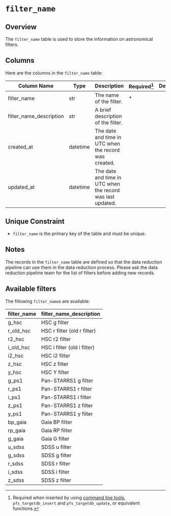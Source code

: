 # `filter_name`

## Overview

The `filter_name` table is used to store the information on astronomical filters.

## Columns

Here are the columns in the `filter_name` table:

| Column Name             | Type     | Description                                                | Required[^1] | Default |
|-------------------------|----------|------------------------------------------------------------|--------------|---------|
| filter_name             | str      | The name of the filter.                                    | *            |         |
| filter_name_description | str      | A brief description of the filter.                         |              |         |
| created_at              | datetime | The date and time in UTC when the record was created.      |              |         |
| updated_at              | datetime | The date and time in UTC when the record was last updated. |              |         |

[^1]: Required when inserted by using [command line tools](../cli_tools.md), `pfs_targetdb_insert` and `pfs_targetdb_update`, or equivalent functions.

## Unique Constraint

- `filter_name` is the primary key of the table and must be unique.

## Notes

The records in the `filter_name` table are defined so that the data reduction pipeline can use them in the data reduction process.
Please ask the data reduction pipeline team for the list of filters before adding new records.

## Available filters

The fillowing `filter_name`s are available:

| filter_name | filter_name_description     |
|-------------|-----------------------------|
| g_hsc       | HSC g filter                |
| r_old_hsc   | HSC r filter (old r filter) |
| r2_hsc      | HSC r2 filter               |
| i_old_hsc   | HSC i filter (old i filter) |
| i2_hsc      | HSC i2 filter               |
| z_hsc       | HSC z filter                |
| y_hsc       | HSC Y filter                |
| g_ps1       | Pan-STARRS1 g filter        |
| r_ps1       | Pan-STARRS1 r filter        |
| i_ps1       | Pan-STARRS1 i filter        |
| z_ps1       | Pan-STARRS1 z filter        |
| y_ps1       | Pan-STARRS1 y filter        |
| bp_gaia     | Gaia BP filter              |
| rp_gaia     | Gaia RP filter              |
| g_gaia      | Gaia G filter               |
| u_sdss      | SDSS u filter               |
| g_sdss      | SDSS g filter               |
| r_sdss      | SDSS r filter               |
| i_sdss      | SDSS i filter               |
| z_sdss      | SDSS z filter               |
